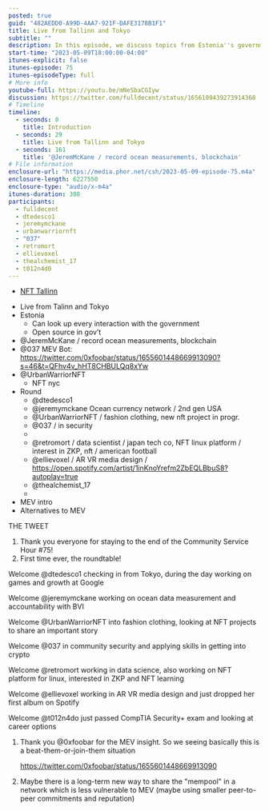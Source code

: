 ```yaml
---
posted: true
guid: "482AEDD0-A99D-4AA7-921F-DAFE3178B1F1"
title: Live from Tallinn and Tokyo
subtitle: ""
description: In this episode, we discuss topics from Estonia''s government transparency to ocean measurement data on blockchain, MEV bot, fashion clothing in NFT, and security in crypto. We also hear from data sciences professionals talking about their work on NFT platforms and ZKP learning. Featuring a roundtable with diverse perspectives, this episode brings you a treasure trove of insights from across the globe.
start-time: "2023-05-09T18:00:00-04:00"
itunes-explicit: false
itunes-episode: 75
itunes-episodeType: full
# More info
youtube-full: https://youtu.be/mNeSbaCGIyw
discussion: https://twitter.com/fulldecent/status/1656109439273914368
# Timeline
timeline:
  - seconds: 0
    title: Introduction
  - seconds: 29
    title: Live from Tallinn and Tokyo
  - seconds: 161
    title: '@JeremMcKane / record ocean measurements, blockchain'
# File information
enclosure-url: "https://media.phor.net/csh/2023-05-09-episode-75.m4a"
enclosure-length: 6227550
enclosure-type: "audio/x-m4a"
itunes-duration: 308
participants:
  - fulldecent
  - dtedesco1
  - jeremymckane
  - urbanwarriornft
  - "037"
  - retromort
  - ellievoxel
  - thealchemist_17
  - t012n4d0
---
```


- [NFT Tallinn](https://bananaconf.xyz/)

<!--end of quick notes-->

- Live from Talinn and Tokyo
- Estonia
  - Can look up every interaction with the government
  - Open source in gov’t
- @JeremMcKane / record ocean measurements, blockchain
- @037 MEV Bot: https://twitter.com/0xfoobar/status/1655601448669913090?s=46&t=QFhv4v_hHT8CHBULQq8xYw
- @UrbanWarriorNFT
  - NFT nyc 
- Round
  - @dtedesco1
  - @jeremymckane Ocean currency network / 2nd gen USA
  - @UrbanWarriorNFT / fashion clothing, new nft project in progr.
  - @037 / in security 
  - 
  - @retromort / data scientist / japan tech co, NFT linux platform / interest in ZKP, nft / american football 
  - @ellievoxel / AR VR media design / https://open.spotify.com/artist/1inKnoYrefm2ZbEQLBbuS8?autoplay=true
  - @thealchemist_17
  - 
- MEV intro
- Alternatives to MEV

THE TWEET

1. Thank you everyone for staying to the end of the Community Service Hour #75!
2. First time ever, the roundtable!

Welcome @dtedesco1 checking in from Tokyo, during the day working on games and growth at Google

Welcome @jeremymckane working on ocean data measurement and accountability with BVI

Welcome @UrbanWarriorNFT into fashion clothing, looking at NFT projects to share an important story

Welcome @037 in community security and applying skills in getting into crypto

Welcome @retromort working in data science, also working on NFT platform for linux, interested in ZKP and NFT learning

Welcome @ellievoxel working in AR VR media design and just dropped her first album on Spotify

Welcome @t012n4do just passed CompTIA Security+ exam and looking at career options

1. Thank you @0xfoobar for the MEV insight. So we seeing basically this is a beat-them-or-join-them situation

   https://twitter.com/0xfoobar/status/1655601448669913090 

2. Maybe there is a long-term new way to share the "mempool" in a network which is less vulnerable to MEV (maybe using smaller peer-to-peer commitments and reputation)